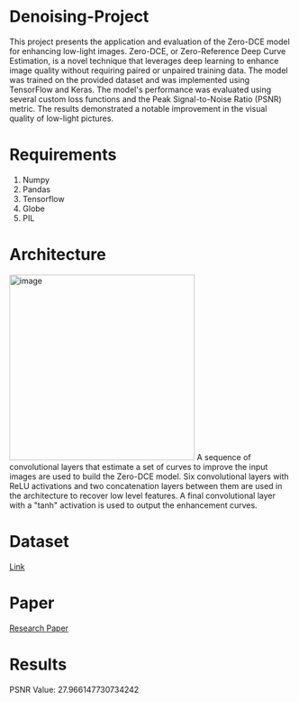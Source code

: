 # Denoising-Project
This project presents the application and evaluation of the Zero-DCE model for enhancing low-light images. Zero-DCE, or Zero-Reference Deep Curve Estimation, is a novel technique that leverages deep learning to enhance image quality without requiring paired or unpaired training data. The model was trained on the provided dataset and was implemented using TensorFlow and Keras. The model's performance was evaluated using several custom loss functions and the Peak Signal-to-Noise Ratio (PSNR) metric. The results demonstrated a notable improvement in the visual quality of low-light pictures.

# Requirements
1. Numpy
2. Pandas
3. Tensorflow
4. Globe
5. PIL

# Architecture
<img width="329" alt="image" src="https://github.com/akshant6/Denoising-Project/assets/173190670/10d3c282-5d7c-499c-b22e-4196b38e9b4b">
A sequence of convolutional layers that estimate a set of curves to improve the input images are used to build the Zero-DCE model. Six convolutional layers with ReLU activations and two concatenation layers between them are used in the architecture to recover low level features. A final convolutional layer with a "tanh" activation is used to output the enhancement curves.


# Dataset
[Link](https://drive.google.com/drive/folders/1aTxiatoAtDvtoWC57fCySfxGqDWYiCQB?usp=drive_link)

# Paper
[Research Paper](https://openaccess.thecvf.com/content_CVPR_2020/papers/Guo_Zero-Reference_Deep_Curve_Estimation_for_Low-Light_Image_Enhancement_CVPR_2020_paper.pdf)

# Results
PSNR Value: 27.966147730734242

